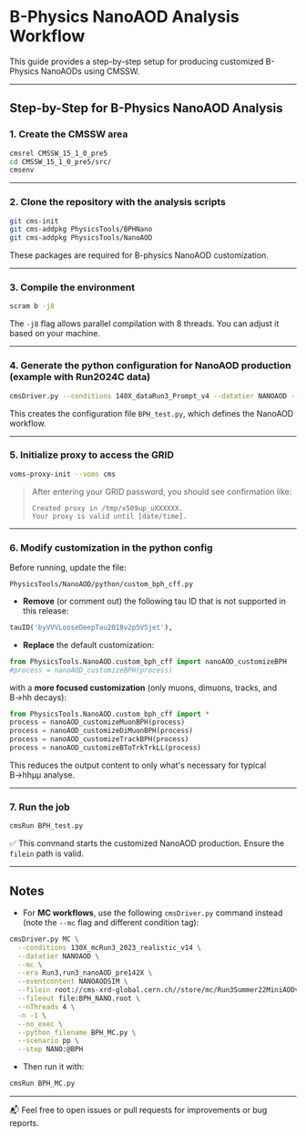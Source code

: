 # B-Physics NanoAOD Analysis Workflow

This guide provides a step-by-step setup for producing customized B-Physics NanoAODs using CMSSW.

---

## Step-by-Step for B-Physics NanoAOD Analysis

### 1. Create the CMSSW area

```bash
cmsrel CMSSW_15_1_0_pre5
cd CMSSW_15_1_0_pre5/src/
cmsenv
```
---

### 2. Clone the repository with the analysis scripts

```bash
git cms-init
git cms-addpkg PhysicsTools/BPHNano
git cms-addpkg PhysicsTools/NanoAOD
```

These packages are required for B-physics NanoAOD customization.

---

### 3. Compile the environment

```bash
scram b -j8
```

The `-j8` flag allows parallel compilation with 8 threads. You can adjust it based on your machine.

---

### 4. Generate the python configuration for NanoAOD production (example with Run2024C data)

```bash
cmsDriver.py --conditions 140X_dataRun3_Prompt_v4 --datatier NANOAOD --era Run3,run3_nanoAOD_pre142X --eventcontent NANOAOD --filein root://cms-xrd-global.cern.ch//store/data/Run2022C/ParkingDoubleMuonLowMass0/MINIAOD/PromptReco-v1/000/355/872/00000/fc32f8ac-8ba1-498d-96b2-1925a4c825fa.root --fileout file:BPH_test_data.root --nThreads 4 -n -1 --no_exec --python_filename BPH_test.py --scenario pp --step NANO:@BPH
```

This creates the configuration file `BPH_test.py`, which defines the NanoAOD workflow.

---

### 5. Initialize proxy to access the GRID

```bash
voms-proxy-init --voms cms
```

> After entering your GRID password, you should see confirmation like:
>
> ```
> Created proxy in /tmp/x509up_uXXXXXX.
> Your proxy is valid until [date/time].
> ```

---

### 6. Modify customization in the python config

Before running, update the file:

```
PhysicsTools/NanoAOD/python/custom_bph_cff.py
```

- **Remove** (or comment out) the following tau ID that is not supported in this release:

```python
tauID('byVVVLooseDeepTau2018v2p5VSjet'),
```

- **Replace** the default customization:

```python
from PhysicsTools.NanoAOD.custom_bph_cff import nanoAOD_customizeBPH 
#process = nanoAOD_customizeBPH(process)
```

with a **more focused customization** (only muons, dimuons, tracks, and B→hh decays):

```python
from PhysicsTools.NanoAOD.custom_bph_cff import *
process = nanoAOD_customizeMuonBPH(process)
process = nanoAOD_customizeDiMuonBPH(process)
process = nanoAOD_customizeTrackBPH(process)
process = nanoAOD_customizeBToTrkTrkLL(process)
```

This reduces the output content to only what's necessary for typical B→hhμμ analyse.

---

### 7. Run the job

```bash
cmsRun BPH_test.py
```

✅ This command starts the customized NanoAOD production. Ensure the `filein` path is valid.

---

## Notes

- For **MC workflows**, use the following `cmsDriver.py` command instead (note the `--mc` flag and different condition tag):

```bash
cmsDriver.py MC \
  --conditions 130X_mcRun3_2023_realistic_v14 \
  --datatier NANOAOD \
  --mc \
  --era Run3,run3_nanoAOD_pre142X \
  --eventcontent NANOAODSIM \
  --filein root://cms-xrd-global.cern.ch//store/mc/Run3Summer22MiniAODv3/BdToKstarMuMu_KplusPiminusFilter_SoftQCDnonD_TuneCP5_13p6TeV_pythia8-evtgen/MINIAODSIM/rndm_124X_mcRun3_2022_realistic_v12-v2/2810000/8beab378-4479-498e-a3d6-0bd8a3dcf50e.root \
  --fileout file:BPH_NANO.root \
  --nThreads 4 \
  -n -1 \
  --no_exec \
  --python_filename BPH_MC.py \
  --scenario pp \
  --step NANO:@BPH
```

- Then run it with:

```bash
cmsRun BPH_MC.py
```

---

📬 Feel free to open issues or pull requests for improvements or bug reports.
